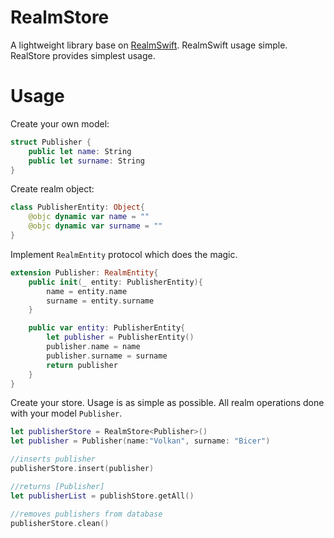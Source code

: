 # RealmStore

A lightweight library base on [RealmSwift](https://github.com/realm/realm-cocoa). RealmSwift usage simple. RealStore provides simplest usage.

# Usage
Create your own model:

```swift
struct Publisher {
    public let name: String
    public let surname: String
}
```

Create realm object:

```swift
class PublisherEntity: Object{
    @objc dynamic var name = ""
    @objc dynamic var surname = ""
}
```

Implement `RealmEntity` protocol which does the magic. 

```swift
extension Publisher: RealmEntity{
    public init(_ entity: PublisherEntity){
        name = entity.name
        surname = entity.surname
    }

    public var entity: PublisherEntity{
        let publisher = PublisherEntity()
        publisher.name = name
        publisher.surname = surname
        return publisher
    }
}
```

Create your store. Usage is as simple as possible. All realm operations done with your model `Publisher`.  

```swift
let publisherStore = RealmStore<Publisher>()
let publisher = Publisher(name:"Volkan", surname: "Bicer")

//inserts publisher
publisherStore.insert(publisher)

//returns [Publisher]
let publisherList = publishStore.getAll()

//removes publishers from database
publisherStore.clean()

```
